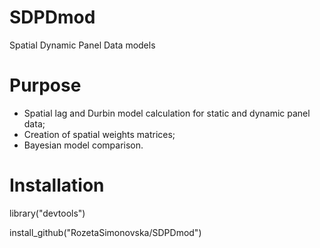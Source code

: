 # SDPDmod
Spatial Dynamic Panel Data models

# Purpose
  * Spatial lag and Durbin model calculation for static and dynamic panel data;
  * Creation of spatial weights matrices;
  * Bayesian model comparison.
  
# Installation
library("devtools")

install_github("RozetaSimonovska/SDPDmod")

